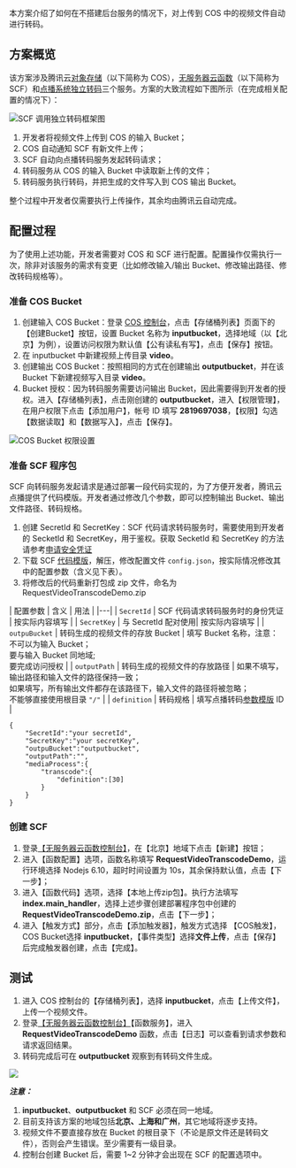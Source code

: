  
本方案介绍了如何在不搭建后台服务的情况下，对上传到 COS 中的视频文件自动进行转码。

## 方案概览

该方案涉及腾讯云[对象存储](https://cloud.tencent.com/product/cos)（以下简称为 COS），[无服务器云函数](https://cloud.tencent.com/product/scf)（以下简称为 SCF）和[点播系统独立转码](https://cloud.tencent.com/document/product/266/2833)三个服务。方案的大致流程如下图所示（在完成相关配置的情况下）：

![SCF 调用独立转码框架图](https://main.qcloudimg.com/raw/7ddb98640a9f0c1de45cffba447792a4.jpg)

1. 开发者将视频文件上传到 COS 的输入 Bucket；
2. COS 自动通知 SCF 有新文件上传；
3. SCF 自动向点播转码服务发起转码请求；
4. 转码服务从 COS 的输入 Bucket 中读取新上传的文件；
5. 转码服务执行转码，并把生成的文件写入到 COS 输出 Bucket。

整个过程中开发者仅需要执行上传操作，其余均由腾讯云自动完成。

## 配置过程

为了使用上述功能，开发者需要对 COS 和 SCF 进行配置。配置操作仅需执行一次，除非对该服务的需求有变更（比如修改输入/输出 Bucket、修改输出路径、修改转码规格等）。

### 准备 COS Bucket

1. 创建输入 COS Bucket：登录 [COS 控制台](https://console.cloud.tencent.com/cos5/bucket)，点击【存储桶列表】页面下的【创建Bucket】按钮，设置 Bucket 名称为 **inputbucket**，选择地域（以【北京】为例），设置访问权限为默认值【公有读私有写】，点击【保存】按钮。
2. 在 inputbucket 中新建视频上传目录 **video**。
3. 创建输出 COS Bucket：按照相同的方式在创建输出 **outputbucket**，并在该 Bucket 下新建视频写入目录 **video**。
5. Bucket 授权：因为转码服务需要访问输出 Bucket，因此需要得到开发者的授权。进入【存储桶列表】，点击刚创建的 **outputbucket**，进入【权限管理】，在用户权限下点击【添加用户】，帐号 ID 填写 **2819697038**，【权限】勾选【数据读取】和【数据写入】，点击【保存】。

![COS Bucket 权限设置](https://main.qcloudimg.com/raw/ae4be63c286b1b8ffc6d2218284fdd25.png)

### 准备 SCF 程序包

SCF 向转码服务发起请求是通过部署一段代码实现的，为了方便开发者，腾讯云点播提供了代码模版。开发者通过修改几个参数，即可以控制输出 Bucket、输出文件路径、转码规格。

1. 创建 SecretId 和 SecretKey：SCF 代码请求转码服务时，需要使用到开发者的 SecketId 和 SecretKey，用于鉴权。获取 SecketId 和 SecretKey 的方法请参考[申请安全凭证](https://cloud.tencent.com/document/api/213/6984#1.-.E7.94.B3.E8.AF.B7.E5.AE.89.E5.85.A8.E5.87.AD.E8.AF.81)
2. 下载 SCF [代码模版](https://main.qcloudimg.com/raw/63c82dcc941a538dee90ec8b6535b9cc.zip)，解压，修改配置文件 `config.json`，按实际情况修改其中的配置参数（含义见下表）。
3. 将修改后的代码重新打包成 zip 文件，命名为 RequestVideoTranscodeDemo.zip

| 配置参数 | 含义 | 用法 |
|---|
| `SecretId` | SCF 代码请求转码服务时的身份凭证 | 按实际内容填写 |
| `SecretKey` | 与 SecretId 配对使用| 按实际内容填写 |
| `outpuBucket` | 转码生成的视频文件的存放 Bucket | 填写 Bucket 名称，注意：<br />不可以为输入 Bucket；<br />要与输入 Bucket 同地域;<br />要完成访问授权 |
| `outputPath` | 转码生成的视频文件的存放路径 | 如果不填写，输出路径和输入文件的路径保持一致；<br />如果填写，所有输出文件都存在该路径下，输入文件的路径将被忽略；<br />不能够直接使用根目录 `"/"` |
| `definition` | 转码规格 | 填写点播转码[参数模版](https://cloud.tencent.com/document/product/266/11701#.E8.BD.AC.E7.A0.81.E6.A8.A1.E6.9D.BF) ID |

``` 
{
    "SecretId":"your secretId",
    "SecretKey":"your secretKey",
    "outpuBucket":"outputbucket",
    "outputPath":"",
    "mediaProcess":{
        "transcode":{
            "definition":[30]
        }
    }
}
``` 

### 创建 SCF
1. 登录[【无服务器云函数控制台】](https://console.cloud.tencent.com/scf)，在【北京】地域下点击【新建】按钮；
2. 进入【函数配置】选项，函数名称填写 **RequestVideoTranscodeDemo**，运行环境选择 Nodejs 6.10，超时时间设置为 10s，其余保持默认值，点击【下一步】；
3. 进入【函数代码】选项，选择【本地上传zip包】。执行方法填写 **index.main_handler**，选择上述步骤创建部署程序包中创建的 **RequestVideoTranscodeDemo.zip**，点击【下一步】；
4. 进入【触发方式】部分，点击【添加触发器】，触发方式选择 【COS触发】，COS Bucket选择 **inputbucket**，【事件类型】选择**文件上传**，点击【保存】后完成触发器创建，点击【完成】。

## 测试
1. 进入 COS 控制台的【存储桶列表】，选择 **inputbucket**，点击【上传文件】，上传一个视频文件。
2. 登录[【无服务器云函数控制台】](https://console.cloud.tencent.com/scf)【函数服务】，进入 **RequestVideoTranscodeDemo** 函数，点击【日志】可以查看到请求参数和请求返回结果。
3. 转码完成后可在 **outputbucket** 观察到有转码文件生成。

![](https://main.qcloudimg.com/raw/2edf0c22ae509d397c8293a0821e486b.png)


***注意：***

1. **inputbucket**、**outputbucket** 和 SCF 必须在同一地域。
2. 目前支持该方案的地域包括**北京、上海和广州**，其它地域将逐步支持。
3. 视频文件不要直接存放在 Bucket 的根目录下（不论是原文件还是转码文件），否则会产生错误。至少需要有一级目录。
5. 控制台创建 Bucket 后，需要 1~2 分钟才会出现在 SCF 的配置选项中。
``` 





